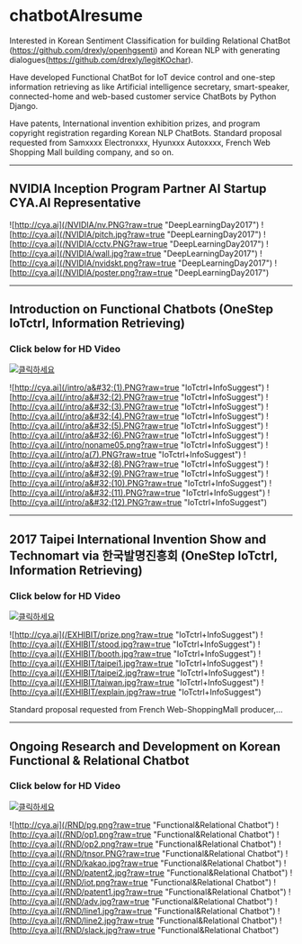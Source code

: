 # chatbotAIresume
Interested in Korean Sentiment Classification for building Relational ChatBot (https://github.com/drexly/openhgsenti) and Korean NLP with generating dialogues(https://github.com/drexly/legitKOchar).

Have developed Functional ChatBot for IoT device control and one-step information retrieving as like Artificial intelligence secretary, smart-speaker, connected-home and web-based customer service ChatBots by Python Django.

Have patents, International invention exhibition prizes, and program copyright registration regarding Korean NLP ChatBots. Standard proposal requested from Samxxxx Electronxxx, Hyunxxx Autoxxxx, French Web Shopping Mall building company, and so on.

* * *
## NVIDIA Inception Program Partner AI Startup CYA.AI Representative

![http://cya.ai](/NVIDIA/nv.PNG?raw=true "DeepLearningDay2017")
![http://cya.ai](/NVIDIA/pitch.jpg?raw=true "DeepLearningDay2017")
![http://cya.ai](/NVIDIA/cctv.PNG?raw=true "DeepLearningDay2017")
![http://cya.ai](/NVIDIA/wall.jpg?raw=true "DeepLearningDay2017")
![http://cya.ai](/NVIDIA/nvidskt.png?raw=true "DeepLearningDay2017")
![http://cya.ai](/NVIDIA/poster.png?raw=true "DeepLearningDay2017")

* * *
## Introduction on Functional Chatbots (OneStep IoTctrl, Information Retrieving)

### Click below for HD Video
[![클릭하세요](http://i3.ytimg.com/vi/dC_7jVi-Zc4/hqdefault.jpg)](https://youtu.be/dC_7jVi-Zc4)

![http://cya.ai](/intro/a&#32;(1).PNG?raw=true "IoTctrl+InfoSuggest")
![http://cya.ai](/intro/a&#32;(2).PNG?raw=true "IoTctrl+InfoSuggest")
![http://cya.ai](/intro/a&#32;(3).PNG?raw=true "IoTctrl+InfoSuggest")
![http://cya.ai](/intro/a&#32;(4).PNG?raw=true "IoTctrl+InfoSuggest")
![http://cya.ai](/intro/a&#32;(5).PNG?raw=true "IoTctrl+InfoSuggest")
![http://cya.ai](/intro/a&#32;(6).PNG?raw=true "IoTctrl+InfoSuggest")
![http://cya.ai](/intro/noname05.png?raw=true "IoTctrl+InfoSuggest")
![http://cya.ai](/intro/a(7).PNG?raw=true "IoTctrl+InfoSuggest")
![http://cya.ai](/intro/a&#32;(8).PNG?raw=true "IoTctrl+InfoSuggest")
![http://cya.ai](/intro/a&#32;(9).PNG?raw=true "IoTctrl+InfoSuggest")
![http://cya.ai](/intro/a&#32;(10).PNG?raw=true "IoTctrl+InfoSuggest")
![http://cya.ai](/intro/a&#32;(11).PNG?raw=true "IoTctrl+InfoSuggest")
![http://cya.ai](/intro/a&#32;(12).PNG?raw=true "IoTctrl+InfoSuggest")

* * *
## 2017 Taipei International Invention Show and Technomart via 한국발명진흥회 (OneStep IoTctrl, Information Retrieving)

### Click below for HD Video
[![클릭하세요](http://i3.ytimg.com/vi/2HnthvKasKA/hqdefault.jpg)](https://youtu.be/2HnthvKasKA)

![http://cya.ai](/EXHIBIT/prize.png?raw=true "IoTctrl+InfoSuggest")
![http://cya.ai](/EXHIBIT/stood.jpg?raw=true "IoTctrl+InfoSuggest")
![http://cya.ai](/EXHIBIT/booth.jpg?raw=true "IoTctrl+InfoSuggest")
![http://cya.ai](/EXHIBIT/taipei1.jpg?raw=true "IoTctrl+InfoSuggest")
![http://cya.ai](/EXHIBIT/taipei2.jpg?raw=true "IoTctrl+InfoSuggest")
![http://cya.ai](/EXHIBIT/taiwan.jpg?raw=true "IoTctrl+InfoSuggest")
![http://cya.ai](/EXHIBIT/explain.jpg?raw=true "IoTctrl+InfoSuggest")

Standard proposal requested from French Web-ShoppingMall producer,...

* * *
## Ongoing Research and Development on Korean Functional & Relational Chatbot

### Click below for HD Video
[![클릭하세요](http://i3.ytimg.com/vi/rEKY5T1bt4U/hqdefault.jpg)](https://youtu.be/rEKY5T1bt4U)

![http://cya.ai](/RND/pg.png?raw=true "Functional&Relational Chatbot")
![http://cya.ai](/RND/op1.png?raw=true "Functional&Relational Chatbot")
![http://cya.ai](/RND/op2.png?raw=true "Functional&Relational Chatbot")
![http://cya.ai](/RND/tnsor.PNG?raw=true "Functional&Relational Chatbot")
![http://cya.ai](/RND/kakao.jpg?raw=true "Functional&Relational Chatbot")
![http://cya.ai](/RND/patent2.jpg?raw=true "Functional&Relational Chatbot")
![http://cya.ai](/RND/iot.png?raw=true "Functional&Relational Chatbot")
![http://cya.ai](/RND/patent1.jpg?raw=true "Functional&Relational Chatbot")
![http://cya.ai](/RND/adv.jpg?raw=true "Functional&Relational Chatbot")
![http://cya.ai](/RND/line1.jpg?raw=true "Functional&Relational Chatbot")
![http://cya.ai](/RND/line2.jpg?raw=true "Functional&Relational Chatbot")
![http://cya.ai](/RND/slack.jpg?raw=true "Functional&Relational Chatbot")
